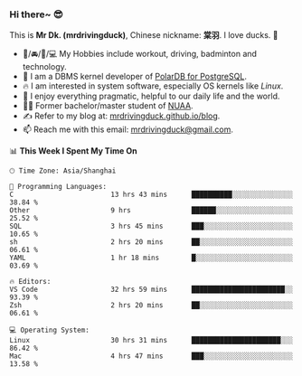 ### Hi there~ 😎

This is **Mr Dk. (mrdrivingduck)**, Chinese nickname: **棠羽**. I love ducks. 🦆

- 💪/🚘/🏸/💻 My Hobbies include workout, driving, badminton and technology.
- 🍊 I am a DBMS kernel developer of [PolarDB for PostgreSQL](https://github.com/ApsaraDB/PolarDB-for-PostgreSQL).
- 🔥 I am interested in system software, especially OS kernels like *Linux*.
- 🔧 I enjoy everything pragmatic, helpful to our daily life and the world.
- 👨‍🎓 Former bachelor/master student of [NUAA](https://en.wikipedia.org/wiki/Nanjing_University_of_Aeronautics_and_Astronautics).
- ✍ Refer to my blog at: [mrdrivingduck.github.io/blog](https://mrdrivingduck.github.io/blog/).
- 📫 Reach me with this email: [mrdrivingduck@gmail.com](mailto:mrdrivingduck@gmail.com).

<!--START_SECTION:waka-->
📊 **This Week I Spent My Time On** 

```text
🕑︎ Time Zone: Asia/Shanghai

💬 Programming Languages: 
C                        13 hrs 43 mins      ██████████░░░░░░░░░░░░░░░   38.84 % 
Other                    9 hrs               ██████░░░░░░░░░░░░░░░░░░░   25.52 % 
SQL                      3 hrs 45 mins       ███░░░░░░░░░░░░░░░░░░░░░░   10.65 % 
sh                       2 hrs 20 mins       ██░░░░░░░░░░░░░░░░░░░░░░░   06.61 % 
YAML                     1 hr 18 mins        █░░░░░░░░░░░░░░░░░░░░░░░░   03.69 % 

🔥 Editors: 
VS Code                  32 hrs 59 mins      ███████████████████████░░   93.39 % 
Zsh                      2 hrs 20 mins       ██░░░░░░░░░░░░░░░░░░░░░░░   06.61 % 

💻 Operating System: 
Linux                    30 hrs 31 mins      ██████████████████████░░░   86.42 % 
Mac                      4 hrs 47 mins       ███░░░░░░░░░░░░░░░░░░░░░░   13.58 % 
```


<!--END_SECTION:waka-->

<!-- ![Mr Dk.'s GitHub Stats](https://github-readme-stats.vercel.app/api?username=mrdrivingduck&count_private&show_icons=true&theme=buefy) -->

<!-- ![Most Used Languages](https://github-readme-stats.vercel.app/api/top-langs/?username=mrdrivingduck&exclude_repo=mips32-CPU,snort-tcp-socket&theme=buefy&layout=compact&langs_count=10) -->


<!--
**mrdrivingduck/mrdrivingduck** is a ✨ _special_ ✨ repository because its `README.md` (this file) appears on your GitHub profile.

Here are some ideas to get you started:

- 🔭 I’m currently working on ...
- 🌱 I’m currently learning ...
- 👯 I’m looking to collaborate on ...
- 🤔 I’m looking for help with ...
- 💬 Ask me about ...
- 📫 How to reach me: ...
- 😄 Pronouns: ...
- ⚡ Fun fact: ...
-->
